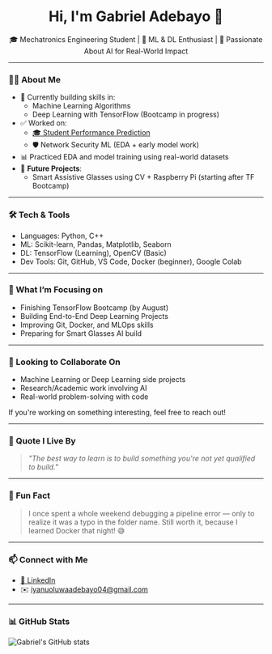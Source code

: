 
<h1 align="center">Hi, I'm Gabriel Adebayo 👋</h1>

<p align="center">
  🎓 Mechatronics Engineering Student | 🤖 ML & DL Enthusiast | 🚀 Passionate About AI for Real-World Impact
</p>

---

### 👨‍💻 About Me

- 🧠 Currently building skills in:
  - Machine Learning Algorithms
  - Deep Learning with TensorFlow (Bootcamp in progress)
- ✅ Worked on:
  - [🎓 Student Performance Prediction](https://github.com/iyan-coder/StudentPerformanceIndicator)
  - 🛡️ Network Security ML (EDA + early model work)
- 📊 Practiced EDA and model training using real-world datasets
- 🔭 **Future Projects**:
  - Smart Assistive Glasses using CV + Raspberry Pi (starting after TF Bootcamp)

---

### 🛠️ Tech & Tools

- Languages: Python, C++
- ML: Scikit-learn, Pandas, Matplotlib, Seaborn
- DL: TensorFlow (Learning), OpenCV (Basic)
- Dev Tools: Git, GitHub, VS Code, Docker (beginner), Google Colab

---

### 🚀 What I’m Focusing on

- Finishing TensorFlow Bootcamp (by August)
- Building End-to-End Deep Learning Projects
- Improving Git, Docker, and MLOps skills
- Preparing for Smart Glasses AI build

---

### 🤝 Looking to Collaborate On

- Machine Learning or Deep Learning side projects
- Research/Academic work involving AI
- Real-world problem-solving with code

If you're working on something interesting, feel free to reach out!

---

### 💬 Quote I Live By

> *"The best way to learn is to build something you're not yet qualified to build."*

---

### 🎉 Fun Fact

> I once spent a whole weekend debugging a pipeline error — only to realize it was a typo in the folder name. Still worth it, because I learned Docker that night! 😅

---

### 📫 Connect with Me

- [💼 LinkedIn](https://www.linkedin.com/in/gabriel-adebayo-2a0ba2281/)
- ✉️ iyanuoluwaadebayo04@gmail.com

---

### 📊 GitHub Stats

![Gabriel's GitHub stats](https://github-readme-stats.vercel.app/api?username=iyan-coder&show_icons=true&theme=tokyonight)

<!--
**iyan-coder/iyan-coder** is a ✨ _special_ ✨ repository because its `README.md` (this file) appears on your GitHub profile.

Here are some ideas to get you started:

- 🔭 I’m currently working on ...
- 🌱 I’m currently learning ...
- 👯 I’m looking to collaborate on ...
- 🤔 I’m looking for help with ...
- 💬 Ask me about ...
- 📫 How to reach me: ...
- 😄 Pronouns: ...
- ⚡ Fun fact: ...
-->
